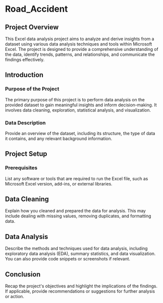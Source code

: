 # Road_Accident

## Project Overview
This Excel data analysis project aims to analyze and derive insights from a dataset using various data analysis techniques and tools within Microsoft Excel. The project is designed to provide a comprehensive understanding of the data, identify trends, patterns, and relationships, and communicate the findings effectively.

## Introduction
### Purpose of the Project
The primary purpose of this project is to perform data analysis on the provided dataset to gain meaningful insights and inform decision-making. It involves data cleaning, exploration, statistical analysis, and visualization.

### Data Description
Provide an overview of the dataset, including its structure, the type of data it contains, and any relevant background information.

## Project Setup
### Prerequisites
List any software or tools that are required to run the Excel file, such as Microsoft Excel version, add-ins, or external libraries.

## Data Cleaning
Explain how you cleaned and prepared the data for analysis. This may include dealing with missing values, removing duplicates, and formatting data.

## Data Analysis
Describe the methods and techniques used for data analysis, including exploratory data analysis (EDA), summary statistics, and data visualization. You can also provide code snippets or screenshots if relevant.

## Conclusion
Recap the project's objectives and highlight the implications of the findings. If applicable, provide recommendations or suggestions for further analysis or action.
